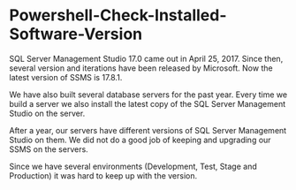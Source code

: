 # Powershell-Check-Installed-Software-Version
SQL Server Management Studio 17.0 came out in April 25, 2017. Since then, several version and iterations have been released by Microsoft. Now the latest version of SSMS is 17.8.1.

We have also built several database servers for the past year. Every time we build a server we also install the latest copy of the SQL Server Management Studio on the server.

After a year, our servers have different versions of SQL Server Management Studio on them. We did not do a good job of keeping and upgrading our SSMS on the servers.

Since we have several environments (Development, Test, Stage and Production) it was hard to keep up with the version.
